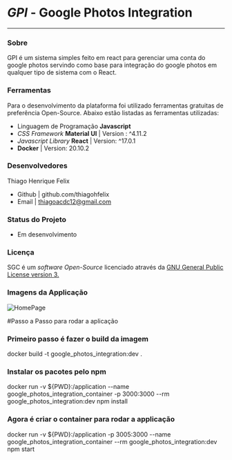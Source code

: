# *GPI* - Google Photos Integration
------------------------------------------------
### **Sobre**
GPI é um sistema simples feito em react para gerenciar uma conta do google photos servindo como base para integração do google photos em qualquer tipo de sistema com o React.

### **Ferramentas**
Para o desenvolvimento da plataforma foi utilizado ferramentas gratuitas de preferência Open-Source. Abaixo estão listadas as ferramentas utilizadas:

 - Linguagem de Programação **Javascript** 
 - *CSS Framework* **Material UI** | Version : ^4.11.2
 - *Javascript Library* **React** | Version: ^17.0.1
 - **Docker** | Version: 20.10.2

### **Desenvolvedores**

Thiago Henrique Felix
- Github | github.com/thiagohfelix
- Email | thiagoacdc12@gmail.com
	

### **Status do Projeto**

 - Em desenvolvimento

### **Licença**
SGC é um *software* *Open-Source* licenciado através da [GNU General Public License version 3.](https://opensource.org/licenses/GPL-3.0)

### **Imagens da Applicação**

![HomePage](https://i.ibb.co/3SRtJgg/image.png)

#Passo a Passo para rodar a aplicação 
### Primeiro passo é fazer o build da imagem
docker build -t google_photos_integration:dev .

### Instalar os pacotes pelo npm
docker run -v ${PWD}:/application --name google_photos_integration_container -p 3000:3000 --rm google_photos_integration:dev npm install

### Agora é criar o container para rodar a applicação
docker run -v ${PWD}:/application -p 3005:3000 --name google_photos_integration_container --rm google_photos_integration:dev npm start

